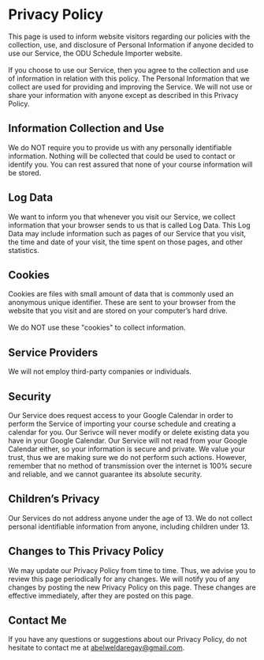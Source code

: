 # Privacy Policy
This page is used to inform website visitors regarding our policies with the collection, use, and disclosure of
        Personal Information if anyone decided to use our Service, the ODU Schedule Importer website. <br><br>
If you choose to use our Service, then you agree to the collection and use of information in relation with this
        policy. The Personal Information that we collect are used for providing and improving the Service. We will not use
        or share your information with anyone except as described in this Privacy Policy.

## Information Collection and Use
We do NOT require you to provide us with any personally identifiable information. Nothing will be collected that
        could be used to contact or identify you. You can rest assured that none of your course information will be
        stored.

## Log Data
   We want to inform you that whenever you visit our Service, we collect information that your browser sends to us that
        is called Log Data. This Log Data may include information such as pages of our Service that you visit, the time
        and date of your visit, the time spent on those pages, and other statistics.

## Cookies
 Cookies are files with small amount of data that is commonly used an anonymous unique identifier. These are sent to
        your browser from the website that you visit and are stored on your computer’s hard drive.
    <br><br>We do NOT use these "cookies" to collect information.

## Service Providers
We will not employ third-party companies or individuals.

## Security
 Our Service does request access to your Google Calendar in order to perform the Service of importing your course
        schedule and creating a calendar for you. Our Serivce will never modify or delete existing data you have in your
        Google Calendar. Our Service will not read from your Google Calendar either, so your information is secure and
        private. We value your trust, thus we are making sure we do not perform such actions. However, remember that no
        method of transmission over the internet is 100% secure and reliable, and we cannot guarantee its absolute
        security.

## Children’s Privacy
Our Services do not address anyone under the age of 13. We do not collect personal identifiable information from
        anyone, including children under 13.

## Changes to This Privacy Policy
   We may update our Privacy Policy from time to time. Thus, we advise you to review this page periodically for any
        changes. We will notify you of any changes by posting the new Privacy Policy on this page. These changes are
        effective immediately, after they are posted on this page.

## Contact Me
   If you have any questions or suggestions about our Privacy Policy, do not hesitate to contact me at <a
        href="mailto:abelweldaregay@gmail.com">abelweldaregay@gmail.com</a>.
